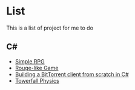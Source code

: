 # List

This is a list of project for me to do

## C#
* [Simple RPG](http://scottlilly.com/learn-c-by-building-a-simple-rpg-index/)
* [Rouge-like Game](https://roguesharp.wordpress.com/)
* [Building a BitTorrent client from scratch in C#](https://www.seanjoflynn.com/research/bittorrent.html)
* [Towerfall Physics](https://mattmakesgames.tumblr.com/post/127890619821/towerfall-physics)
